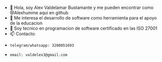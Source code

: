 - 👋 Hola, soy Alex Valdelamar Bustamante y me pueden encontrar como @Alexhumme aqui en github
- 👀 Me interesa el desarrollo de software como herramienta para el apoyo de la educacion
- 🌱 Soy tecnico en programacion de software certificado en las ISO 27001
- 📫 Contacto:
-     telegram/whatsapp: 3208051693
-     email: valdelex3@gmail.com

<!---
Alexhumme/Alexhumme is a ✨ special ✨ repository because its `README.md` (this file) appears on your GitHub profile.
You can click the Preview link to take a look at your changes.
--->
